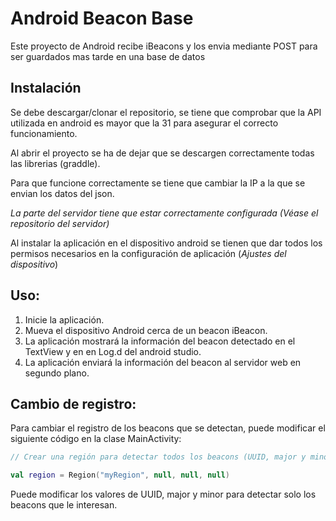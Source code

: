 
# Android Beacon Base

Este proyecto de Android recibe iBeacons y los envia mediante POST para ser guardados mas tarde en una base de datos

## Instalación
Se debe descargar/clonar el repositorio, se tiene que comprobar que la API utilizada en android es mayor que la 31 para asegurar el correcto funcionamiento. 

Al abrir el proyecto se ha de dejar que se descargen correctamente todas las librerias (graddle).

Para que funcione correctamente se tiene que cambiar la IP a la que se envian los datos del json. 

*La parte del servidor tiene que estar correctamente configurada (Véase el repositorio del servidor)*

Al instalar la aplicación en el dispositivo android se tienen que dar todos los permisos necesarios en la configuración de aplicación (*Ajustes del dispositivo*)

## Uso:

1. Inicie la aplicación.
2. Mueva el dispositivo Android cerca de un beacon iBeacon.
3. La aplicación mostrará la información del beacon detectado en el TextView y en en Log.d del android studio.
4. La aplicación enviará la información del beacon al servidor web en segundo plano.



## Cambio de registro:

Para cambiar el registro de los beacons que se detectan, puede modificar el siguiente código en la clase MainActivity:

``` kotlin
// Crear una región para detectar todos los beacons (UUID, major y minor en null)

val region = Region("myRegion", null, null, null)
```
Puede modificar los valores de UUID, major y minor para detectar solo los beacons que le interesan.





